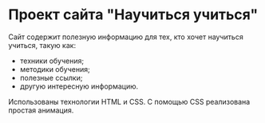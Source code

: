 # Проект сайта "Научиться учиться"

Сайт содержит полезную информацию для тех, кто хочет научиться учиться, такую как:
* техники обучения;
* методики обучения;
* полезные ссылки;
* другую интересную информацию.

Использованы технологии HTML и CSS. С помощью CSS реализована простая анимация.
